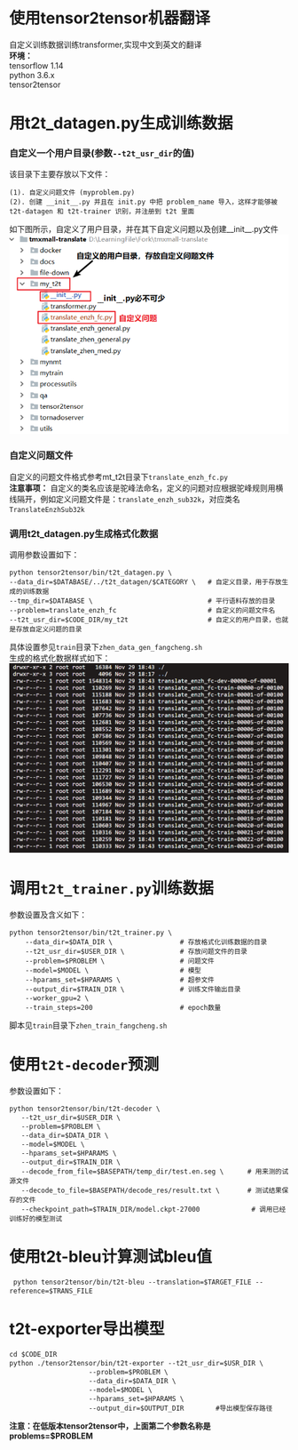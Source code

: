 # 使用tensor2tensor机器翻译
自定义训练数据训练transformer,实现中文到英文的翻译<br>
**环境：**<br>
tensorflow 1.14<br>
python 3.6.x<br>
tensor2tensor

# 用t2t_datagen.py生成训练数据
### 自定义一个用户目录(参数`--t2t_usr_dir`的值)

该目录下主要存放以下文件：<br>

    (1). 自定义问题文件 (myproblem.py)
    (2). 创建 __init__.py 并且在 init.py 中把 problem_name 导入，这样才能够被 t2t-datagen 和 t2t-trainer 识别，并注册到 t2t 里面
        
如下图所示，自定义了用户目录，并在其下自定义问题以及创建__init__.py文件<br>
               ![](https://github.com/orangerfun/tensor2tensor/raw/master/dir.png)
### 自定义问题文件
自定义的问题文件格式参考mt_t2t目录下`translate_enzh_fc.py`<br>
**注意事项：** 自定义的类名应该是驼峰法命名，定义的问题对应根据驼峰规则用横线隔开，例如定义问题文件是：`translate_enzh_sub32k`，对应类名 `TranslateEnzhSub32k`
### 调用t2t_datagen.py生成格式化数据
调用参数设置如下：<br>

    python tensor2tensor/bin/t2t_datagen.py \
    --data_dir=$DATABASE/../t2t_datagen/$CATEGORY \   # 自定义目录，用于存放生成的训练数据
    --tmp_dir=$DATABASE \                             # 平行语料存放的目录
    --problem=translate_enzh_fc                       # 自定义的问题文件名
    --t2t_usr_dir=$CODE_DIR/my_t2t                    # 自定义的用户目录，也就是存放自定义问题的目录
 具体设置参见`train`目录下`zhen_data_gen_fangcheng.sh`<br>
 生成的格式化数据样式如下：<br>
 ![](https://github.com/orangerfun/tensor2tensor/raw/master/tfrecord.png)
# 调用`t2t_trainer.py`训练数据
参数设置及含义如下：<br>

    python tensor2tensor/bin/t2t_trainer.py \
        --data_dir=$DATA_DIR \                 # 存放格式化训练数据的目录
        --t2t_usr_dir=$USER_DIR \              # 存放问题文件的目录
        --problem=$PROBLEM \                   # 问题文件
        --model=$MODEL \                       # 模型
        --hparams_set=$HPARAMS \               # 超参文件
        --output_dir=$TRAIN_DIR \              # 训练文件输出目录
        --worker_gpu=2 \
        --train_steps=200                      # epoch数量
 脚本见`train`目录下`zhen_train_fangcheng.sh`
 # 使用`t2t-decoder`预测
 参数设置如下：<br>
 ```
 python tensor2tensor/bin/t2t-decoder \  
    --t2t_usr_dir=$USER_DIR \
    --problem=$PROBLEM \
    --data_dir=$DATA_DIR \
    --model=$MODEL \
    --hparams_set=$HPARAMS \
    --output_dir=$TRAIN_DIR \
    --decode_from_file=$BASEPATH/temp_dir/test.en.seg \      # 用来测的试源文件
    --decode_to_file=$BASEPATH/decode_res/result.txt \       # 测试结果保存的文件
    --checkpoint_path=$TRAIN_DIR/model.ckpt-27000             # 调用已经训练好的模型测试
```
# 使用t2t-bleu计算测试bleu值
```
 python tensor2tensor/bin/t2t-bleu --translation=$TARGET_FILE --reference=$TRANS_FILE
```
# t2t-exporter导出模型
```
cd $CODE_DIR
python ./tensor2tensor/bin/t2t-exporter --t2t_usr_dir=$USR_DIR \
                    --problem=$PROBLEM \
                    --data_dir=$DATA_DIR \
                    --model=$MODEL \
                    --hparams_set=$HPARAMS \
                    --output_dir=$OUTPUT_DIR        #导出模型保存路径
```
**注意：在低版本tensor2tensor中，上面第二个参数名称是problems=$PROBLEM**

 





